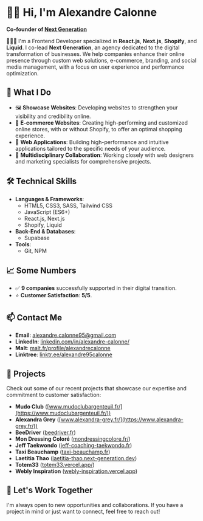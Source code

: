 # 👋🏼 Hi, I'm Alexandre Calonne

**Co-founder of [Next Generation](https://www.next-generation.dev/)**

👨🏻‍💻 I'm a Frontend Developer specialized in **React.js**, **Next.js**, **Shopify**, and **Liquid**. I co-lead **Next Generation**, an agency dedicated to the digital transformation of businesses. We help companies enhance their online presence through custom web solutions, e-commerce, branding, and social media management, with a focus on user experience and performance optimization.

## 🚀 What I Do

- 🖼️ **Showcase Websites**: Developing websites to strengthen your visibility and credibility online.
- 🛒 **E-commerce Websites**: Creating high-performing and customized online stores, with or without Shopify, to offer an optimal shopping experience.
- 🚀 **Web Applications**: Building high-performance and intuitive applications tailored to the specific needs of your audience.
- 🎨 **Multidisciplinary Collaboration**: Working closely with web designers and marketing specialists for comprehensive projects.

## 🛠️ Technical Skills

- **Languages & Frameworks**:
  - HTML5, CSS3, SASS, Tailwind CSS
  - JavaScript (ES6+)
  - React.js, Next.js
  - Shopify, Liquid
- **Back-End & Databases**:
  - Supabase
- **Tools**:
  - Git, NPM

## 📈 Some Numbers

- ✅ **9 companies** successfully supported in their digital transition.
- ⭐️ **Customer Satisfaction**: **5/5**.

## 📫 Contact Me

- **Email**: [alexandre.calonne95@gmail.com](mailto:alexandre.calonne95@gmail.com)
- **LinkedIn**: [linkedin.com/in/alexandre-calonne/](https://www.linkedin.com/in/alexandre-calonne/)
- **Malt**: [malt.fr/profile/alexandrecalonne](https://www.malt.fr/profile/alexandrecalonne)
- **Linktree**: [linktr.ee/alexandre95calonne](https://linktr.ee/alexandre95calonne)

## 💼 Projects

Check out some of our recent projects that showcase our expertise and commitment to customer satisfaction:

- **Mudo Club** ([www.mudoclubargenteuil.fr/](https://www.mudoclubargenteuil.fr/))
- **Alexandra Grey** ([www.alexandra-grey.fr/](https://www.alexandra-grey.fr/))
- **BeeDriver** ([beedriver.fr](https://beedriver.fr))
- **Mon Dressing Coloré** ([mondressingcolore.fr/](https://mondressingcolore.fr/))
- **Jeff Taekwondo** ([jeff-coaching-taekwondo.fr](https://jeff-coaching-taekwondo.fr))
- **Taxi Beauchamp** ([taxi-beauchamp.fr](https://taxi-beauchamp.fr))
- **Laetitia Thao** ([laetitia-thao.next-generation.dev](https://laetitia-thao.next-generation.dev))
- **Totem33** ([totem33.vercel.app/](https://totem33.vercel.app/))
- **Webly Inspiration** ([webly-inspiration.vercel.app](https://webly-inspiration.vercel.app))

## 🤝 Let's Work Together

I'm always open to new opportunities and collaborations. If you have a project in mind or just want to connect, feel free to reach out!
